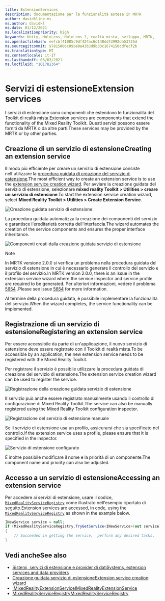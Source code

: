 ```yaml
---
title: ExtensionServices
description: documentazione per la funzionalità estesa in MRTK
author: davidkline-ms
ms.author: davidkl
ms.date: 01/12/2021
ms.localizationpriority: high
keywords: Unity, HoloLens, HoloLens 2, realtà mista, sviluppo, MRTK,
ms.openlocfilehash: eefcbf41085c9df424ac6d148dd43992da53725d
ms.sourcegitcommit: 97815006c09be0a43b3d9b33c1674150cdfecf2b
ms.translationtype: MT
ms.contentlocale: it-IT
ms.lasthandoff: 03/03/2021
ms.locfileid: "101782364"
---
```

# <a name="extension-services"></a><span data-ttu-id="20936-104">Servizi di estensione</span><span class="sxs-lookup"><span data-stu-id="20936-104">Extension services</span></span>

<span data-ttu-id="20936-105">I servizi di estensione sono componenti che estendono le funzionalità del Toolkit di realtà mista.</span><span class="sxs-lookup"><span data-stu-id="20936-105">Extension services are components that extend the functionality of the Mixed Reality Toolkit.</span></span> <span data-ttu-id="20936-106">Questi servizi possono essere forniti da MRTK o da altre parti.</span><span class="sxs-lookup"><span data-stu-id="20936-106">These services may be provided by the MRTK or by other parties.</span></span>

## <a name="creating-an-extension-service"></a><span data-ttu-id="20936-107">Creazione di un servizio di estensione</span><span class="sxs-lookup"><span data-stu-id="20936-107">Creating an extension service</span></span>

<span data-ttu-id="20936-108">Il modo più efficiente per creare un servizio di estensione consiste nell'utilizzare la [procedura guidata di creazione del servizio di estensione](../tools/ExtensionServiceCreationWizard.md).</span><span class="sxs-lookup"><span data-stu-id="20936-108">The most efficient way to create an extension service is to use the [extension service creation wizard](../tools/ExtensionServiceCreationWizard.md).</span></span>
<span data-ttu-id="20936-109">Per avviare la creazione guidata del servizio di estensione, selezionare **mixed reality Toolkit > Utilities > creare un servizio di estensione**.</span><span class="sxs-lookup"><span data-stu-id="20936-109">To start the extension service creation wizard, select **Mixed Reality Toolkit > Utilities > Create Extension Service**.</span></span>

![Creazione guidata servizio di estensione](../images/extension-wizard/ExtensionServiceCreationWizard.png)

<span data-ttu-id="20936-111">La procedura guidata automatizza la creazione dei componenti del servizio e garantisce l'ereditarietà corretta dell'interfaccia.</span><span class="sxs-lookup"><span data-stu-id="20936-111">The wizard automates the creation of the service components and ensures the proper interface inheritance.</span></span>

![Componenti creati dalla creazione guidata servizio di estensione](../images/extension-wizard/ExtensionServiceComponents.png)

> [!Note]
> <span data-ttu-id="20936-113">In MRTK versione 2.0.0 si verifica un problema nella procedura guidata del servizio di estensione in cui è necessario generare il controllo del servizio e il profilo del servizio.</span><span class="sxs-lookup"><span data-stu-id="20936-113">In MRTK version 2.0.0, there is an issue in the extension service wizard where the service inspector and service profile are required to be generated.</span></span> <span data-ttu-id="20936-114">Per ulteriori informazioni, vedere il problema [5654](https://github.com/microsoft/MixedRealityToolkit-Unity/issues/5654) .</span><span class="sxs-lookup"><span data-stu-id="20936-114">Please see issue [5654](https://github.com/microsoft/MixedRealityToolkit-Unity/issues/5654) for more information.</span></span>

<span data-ttu-id="20936-115">Al termine della procedura guidata, è possibile implementare la funzionalità del servizio.</span><span class="sxs-lookup"><span data-stu-id="20936-115">When the wizard completes, the service functionality can be implemented.</span></span>

## <a name="registering-an-extension-service"></a><span data-ttu-id="20936-116">Registrazione di un servizio di estensione</span><span class="sxs-lookup"><span data-stu-id="20936-116">Registering an extension service</span></span>

<span data-ttu-id="20936-117">Per essere accessibile da parte di un'applicazione, il nuovo servizio di estensione deve essere registrato con il Toolkit di realtà mista.</span><span class="sxs-lookup"><span data-stu-id="20936-117">To be accessible by an application, the new extension service needs to be registered with the Mixed Reality Toolkit.</span></span>

<span data-ttu-id="20936-118">Per registrare il servizio è possibile utilizzare la procedura guidata di creazione del servizio di estensione.</span><span class="sxs-lookup"><span data-stu-id="20936-118">The extension service creation wizard can be used to register the service.</span></span>

![Registrazione della creazione guidata servizio di estensione](../images/extension-wizard/ExtensionServiceWizardRegister.png)

<span data-ttu-id="20936-120">Il servizio può anche essere registrato manualmente usando il controllo di configurazione di Mixed Reality Toolkit.</span><span class="sxs-lookup"><span data-stu-id="20936-120">The service can also be manually registered using the Mixed Reality Toolkit configuration inspector.</span></span>

![Registrazione del servizio di estensione manuale](../images/profiles/RegisterExtensionService.png)

<span data-ttu-id="20936-122">Se il servizio di estensione usa un profilo, assicurarsi che sia specificato nel controllo.</span><span class="sxs-lookup"><span data-stu-id="20936-122">If the extension service uses a profile, please ensure that it is specified in the inspector.</span></span>

![Servizio di estensione configurato](../images/profiles/ConfiguredExtensionService.png)

<span data-ttu-id="20936-124">È inoltre possibile modificare il nome e la priorità di un componente.</span><span class="sxs-lookup"><span data-stu-id="20936-124">The component name and priority can also be adjusted.</span></span>

## <a name="accessing-an-extension-service"></a><span data-ttu-id="20936-125">Accesso a un servizio di estensione</span><span class="sxs-lookup"><span data-stu-id="20936-125">Accessing an extension service</span></span>

<span data-ttu-id="20936-126">Per accedere ai servizi di estensione, usare il codice, [`MixedRealityServiceRegistry`](xref:Microsoft.MixedReality.Toolkit.MixedRealityServiceRegistry) come illustrato nell'esempio riportato di seguito.</span><span class="sxs-lookup"><span data-stu-id="20936-126">Extension services are accessed, in code, using the [`MixedRealityServiceRegistry`](xref:Microsoft.MixedReality.Toolkit.MixedRealityServiceRegistry) as shown in the example below.</span></span>

```c#
INewService service = null;
if (MixedRealityServiceRegistry.TryGetService<INewService>(out service))
{
    // Succeeded in getting the service,  perform any desired tasks.
}
```

## <a name="see-also"></a><span data-ttu-id="20936-127">Vedi anche</span><span class="sxs-lookup"><span data-stu-id="20936-127">See also</span></span>

- [<span data-ttu-id="20936-128">Sistemi, servizi di estensione e provider di dati</span><span class="sxs-lookup"><span data-stu-id="20936-128">Systems, extension services and data providers</span></span>](../../architecture/SystemsExtensionsProviders.md)
- [<span data-ttu-id="20936-129">Creazione guidata servizio di estensione</span><span class="sxs-lookup"><span data-stu-id="20936-129">Extension service creation wizard</span></span>](../tools/ExtensionServiceCreationWizard.md)
- [<span data-ttu-id="20936-130">IMixedRealityExtensionService</span><span class="sxs-lookup"><span data-stu-id="20936-130">IMixedRealityExtensionService</span></span>](xref:Microsoft.MixedReality.Toolkit.IMixedRealityExtensionService)
- [<span data-ttu-id="20936-131">MixedRealityServiceRegistry</span><span class="sxs-lookup"><span data-stu-id="20936-131">MixedRealityServiceRegistry</span></span>](xref:Microsoft.MixedReality.Toolkit.MixedRealityServiceRegistry)
